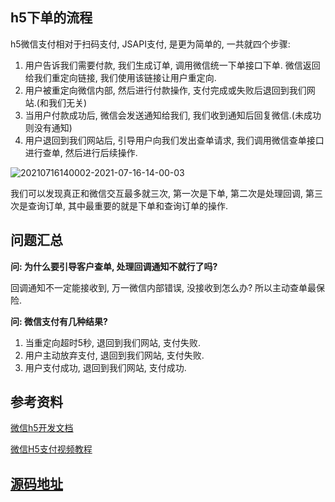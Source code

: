 ## h5下单的流程

h5微信支付相对于扫码支付, JSAPI支付, 是更为简单的, 一共就四个步骤:

1. 用户告诉我们需要付款, 我们生成订单, 调用微信统一下单接口下单. 微信返回给我们重定向链接, 我们使用该链接让用户重定向.
2. 用户被重定向微信内部, 然后进行付款操作, 支付完成或失败后退回到我们网站.(和我们无关)
3. 当用户付款成功后, 微信会发送通知给我们, 我们收到通知后回复微信.(未成功则没有通知)
4. 用户退回到我们网站后, 引导用户向我们发出查单请求, 我们调用微信查单接口进行查单, 然后进行后续操作.

![20210716140002-2021-07-16-14-00-03](https://wpp.w2fenx.com/youge/20210716140002-2021-07-16-14-00-03.png) 

我们可以发现真正和微信交互最多就三次, 第一次是下单, 第二次是处理回调, 第三次是查询订单, 其中最重要的就是下单和查询订单的操作.


## 问题汇总

**问: 为什么要引导客户查单, 处理回调通知不就行了吗?**

回调通知不一定能接收到, 万一微信内部错误, 没接收到怎么办? 所以主动查单最保险.

**问: 微信支付有几种结果?**

1. 当重定向超时5秒, 退回到我们网站, 支付失败.
2. 用户主动放弃支付, 退回到我们网站, 支付失败.
3. 用户支付成功, 退回到我们网站, 支付成功. 

## 参考资料

[微信h5开发文档](https://pay.weixin.qq.com/wiki/doc/api/H5.php?chapter=15_4)

[微信H5支付视频教程](https://www.bilibili.com/video/BV1d7411x77y?from=search&seid=10302674686737575138)

## [源码地址](https://github.com/qiudong19901008/wxH5PayDemo)